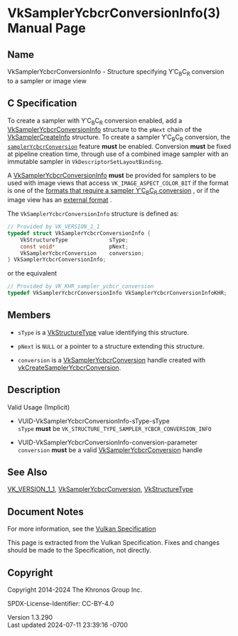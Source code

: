 # VkSamplerYcbcrConversionInfo(3) Manual Page

## Name

VkSamplerYcbcrConversionInfo - Structure specifying
Y′C<sub>B</sub>C<sub>R</sub> conversion to a sampler or image view



## <a href="#_c_specification" class="anchor"></a>C Specification

To create a sampler with Y′C<sub>B</sub>C<sub>R</sub> conversion
enabled, add a
[VkSamplerYcbcrConversionInfo](https://registry.khronos.org/vulkan/specs/1.3-extensions/man/html/VkSamplerYcbcrConversionInfo.html)
structure to the `pNext` chain of the
[VkSamplerCreateInfo](https://registry.khronos.org/vulkan/specs/1.3-extensions/man/html/VkSamplerCreateInfo.html) structure. To create a
sampler Y′C<sub>B</sub>C<sub>R</sub> conversion, the <a
href="https://registry.khronos.org/vulkan/specs/1.3-extensions/html/vkspec.html#features-samplerYcbcrConversion"
target="_blank" rel="noopener"><code>samplerYcbcrConversion</code></a>
feature **must** be enabled. Conversion **must** be fixed at pipeline
creation time, through use of a combined image sampler with an immutable
sampler in `VkDescriptorSetLayoutBinding`.

A [VkSamplerYcbcrConversionInfo](https://registry.khronos.org/vulkan/specs/1.3-extensions/man/html/VkSamplerYcbcrConversionInfo.html)
**must** be provided for samplers to be used with image views that
access `VK_IMAGE_ASPECT_COLOR_BIT` if the format is one of the <a
href="https://registry.khronos.org/vulkan/specs/1.3-extensions/html/vkspec.html#formats-requiring-sampler-ycbcr-conversion"
target="_blank" rel="noopener">formats that require a sampler
Y′C<sub>B</sub>C<sub>R</sub> conversion</a> , or if the image view has
an <a
href="https://registry.khronos.org/vulkan/specs/1.3-extensions/html/vkspec.html#memory-external-android-hardware-buffer-external-formats"
target="_blank" rel="noopener">external format</a> .

The `VkSamplerYcbcrConversionInfo` structure is defined as:

``` c
// Provided by VK_VERSION_1_1
typedef struct VkSamplerYcbcrConversionInfo {
    VkStructureType             sType;
    const void*                 pNext;
    VkSamplerYcbcrConversion    conversion;
} VkSamplerYcbcrConversionInfo;
```

or the equivalent

``` c
// Provided by VK_KHR_sampler_ycbcr_conversion
typedef VkSamplerYcbcrConversionInfo VkSamplerYcbcrConversionInfoKHR;
```

## <a href="#_members" class="anchor"></a>Members

- `sType` is a [VkStructureType](https://registry.khronos.org/vulkan/specs/1.3-extensions/man/html/VkStructureType.html) value identifying
  this structure.

- `pNext` is `NULL` or a pointer to a structure extending this
  structure.

- `conversion` is a
  [VkSamplerYcbcrConversion](https://registry.khronos.org/vulkan/specs/1.3-extensions/man/html/VkSamplerYcbcrConversion.html) handle
  created with
  [vkCreateSamplerYcbcrConversion](https://registry.khronos.org/vulkan/specs/1.3-extensions/man/html/vkCreateSamplerYcbcrConversion.html).

## <a href="#_description" class="anchor"></a>Description

Valid Usage (Implicit)

- <a href="#VUID-VkSamplerYcbcrConversionInfo-sType-sType"
  id="VUID-VkSamplerYcbcrConversionInfo-sType-sType"></a>
  VUID-VkSamplerYcbcrConversionInfo-sType-sType  
  `sType` **must** be `VK_STRUCTURE_TYPE_SAMPLER_YCBCR_CONVERSION_INFO`

- <a href="#VUID-VkSamplerYcbcrConversionInfo-conversion-parameter"
  id="VUID-VkSamplerYcbcrConversionInfo-conversion-parameter"></a>
  VUID-VkSamplerYcbcrConversionInfo-conversion-parameter  
  `conversion` **must** be a valid
  [VkSamplerYcbcrConversion](https://registry.khronos.org/vulkan/specs/1.3-extensions/man/html/VkSamplerYcbcrConversion.html) handle

## <a href="#_see_also" class="anchor"></a>See Also

[VK_VERSION_1_1](https://registry.khronos.org/vulkan/specs/1.3-extensions/man/html/VK_VERSION_1_1.html),
[VkSamplerYcbcrConversion](https://registry.khronos.org/vulkan/specs/1.3-extensions/man/html/VkSamplerYcbcrConversion.html),
[VkStructureType](https://registry.khronos.org/vulkan/specs/1.3-extensions/man/html/VkStructureType.html)

## <a href="#_document_notes" class="anchor"></a>Document Notes

For more information, see the <a
href="https://registry.khronos.org/vulkan/specs/1.3-extensions/html/vkspec.html#VkSamplerYcbcrConversionInfo"
target="_blank" rel="noopener">Vulkan Specification</a>

This page is extracted from the Vulkan Specification. Fixes and changes
should be made to the Specification, not directly.

## <a href="#_copyright" class="anchor"></a>Copyright

Copyright 2014-2024 The Khronos Group Inc.

SPDX-License-Identifier: CC-BY-4.0

Version 1.3.290  
Last updated 2024-07-11 23:39:16 -0700
